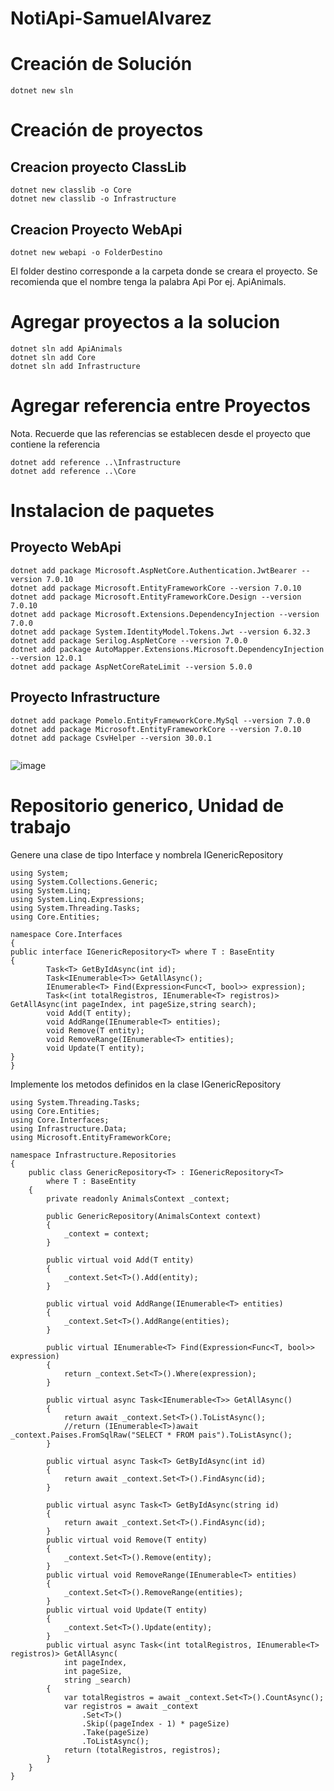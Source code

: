# NotiApi-SamuelAlvarez

# Creación de Solución

```
dotnet new sln
```

# Creación de proyectos

## Creacion proyecto ClassLib

```
dotnet new classlib -o Core
dotnet new classlib -o Infrastructure
```



## Creacion Proyecto WebApi

```
dotnet new webapi -o FolderDestino
```

El folder destino corresponde a la carpeta donde se creara el proyecto. Se recomienda que el nombre tenga la palabra Api Por ej. ApiAnimals.

# Agregar proyectos a la solucion

```
dotnet sln add ApiAnimals
dotnet sln add Core
dotnet sln add Infrastructure
```

# Agregar referencia entre Proyectos

Nota. Recuerde que las referencias se establecen desde el proyecto que contiene la referencia

```
dotnet add reference ..\Infrastructure
dotnet add reference ..\Core
```

# Instalacion de paquetes

## Proyecto WebApi

```
dotnet add package Microsoft.AspNetCore.Authentication.JwtBearer --version 7.0.10
dotnet add package Microsoft.EntityFrameworkCore --version 7.0.10
dotnet add package Microsoft.EntityFrameworkCore.Design --version 7.0.10
dotnet add package Microsoft.Extensions.DependencyInjection --version 7.0.0
dotnet add package System.IdentityModel.Tokens.Jwt --version 6.32.3
dotnet add package Serilog.AspNetCore --version 7.0.0
dotnet add package AutoMapper.Extensions.Microsoft.DependencyInjection --version 12.0.1
dotnet add package AspNetCoreRateLimit --version 5.0.0
```

## Proyecto Infrastructure

```
dotnet add package Pomelo.EntityFrameworkCore.MySql --version 7.0.0
dotnet add package Microsoft.EntityFrameworkCore --version 7.0.10
dotnet add package CsvHelper --version 30.0.1


```
![image](https://drive.google.com/uc?export=view&id=1pst95gYdKZcRnal7iGLq47HFKBkr4lsm)

# Repositorio generico, Unidad de trabajo

Genere una clase de tipo Interface y nombrela IGenericRepository

```
using System;
using System.Collections.Generic;
using System.Linq;
using System.Linq.Expressions;
using System.Threading.Tasks;
using Core.Entities;

namespace Core.Interfaces
{
public interface IGenericRepository<T> where T : BaseEntity
{
        Task<T> GetByIdAsync(int id);
        Task<IEnumerable<T>> GetAllAsync();
        IEnumerable<T> Find(Expression<Func<T, bool>> expression);
        Task<(int totalRegistros, IEnumerable<T> registros)> GetAllAsync(int pageIndex, int pageSize,string search);
        void Add(T entity);
        void AddRange(IEnumerable<T> entities);
        void Remove(T entity);
        void RemoveRange(IEnumerable<T> entities);
        void Update(T entity);        
}
}
```

Implemente los metodos definidos en la clase IGenericRepository

```
using System.Threading.Tasks;
using Core.Entities;
using Core.Interfaces;
using Infrastructure.Data;
using Microsoft.EntityFrameworkCore;

namespace Infrastructure.Repositories
{
    public class GenericRepository<T> : IGenericRepository<T>
        where T : BaseEntity
    {
        private readonly AnimalsContext _context;

        public GenericRepository(AnimalsContext context)
        {
            _context = context;
        }

        public virtual void Add(T entity)
        {
            _context.Set<T>().Add(entity);
        }

        public virtual void AddRange(IEnumerable<T> entities)
        {
            _context.Set<T>().AddRange(entities);
        }

        public virtual IEnumerable<T> Find(Expression<Func<T, bool>> expression)
        {
            return _context.Set<T>().Where(expression);
        }

        public virtual async Task<IEnumerable<T>> GetAllAsync()
        {
            return await _context.Set<T>().ToListAsync();
            //return (IEnumerable<T>)await _context.Paises.FromSqlRaw("SELECT * FROM pais").ToListAsync();
        }

        public virtual async Task<T> GetByIdAsync(int id)
        {
            return await _context.Set<T>().FindAsync(id);
        }

        public virtual async Task<T> GetByIdAsync(string id)
        {
            return await _context.Set<T>().FindAsync(id);
        }
        public virtual void Remove(T entity)
        {
            _context.Set<T>().Remove(entity);
        }
        public virtual void RemoveRange(IEnumerable<T> entities)
        {
            _context.Set<T>().RemoveRange(entities);
        }
        public virtual void Update(T entity)
        {
            _context.Set<T>().Update(entity);
        }
        public virtual async Task<(int totalRegistros, IEnumerable<T> registros)> GetAllAsync(
            int pageIndex,
            int pageSize,
            string _search)
        {
            var totalRegistros = await _context.Set<T>().CountAsync();
            var registros = await _context
                .Set<T>()
                .Skip((pageIndex - 1) * pageSize)
                .Take(pageSize)
                .ToListAsync();
            return (totalRegistros, registros);
        }
    }
}
```
